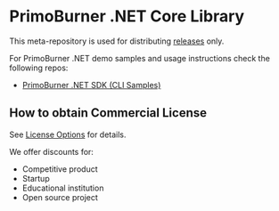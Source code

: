 # PrimoBurner .NET Core Library

This meta-repository is used for distributing [releases](https://github.com/primoburner/primoburner-net-core/releases) only. 

For PrimoBurner .NET demo samples and usage instructions check the following repos:

 - [PrimoBurner .NET SDK (CLI Samples)](https://github.com/primoburner/primoburner-net)

## How to obtain Commercial License

See [License Options](https://primoburner.com/license/) for details.

We offer discounts for:

- Competitive product
- Startup
- Educational institution
- Open source project
